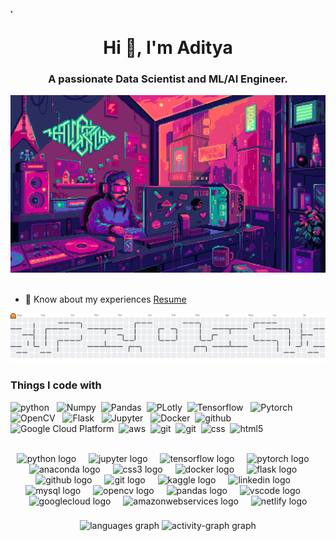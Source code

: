 ̨<h1 align="center">Hi 👋, I'm Aditya</h1>
<h3 align="center">A passionate Data Scientist and ML/AI Engineer.</h3>

<img alt="gif" src="src/coding.gif" /> &nbsp;

- 📄 Know about my experiences [Resume](https://drive.google.com/file/d/1n5QSoS5yzdGfx5v8IqQCrHnzzCaEwOkU/view?usp=drive_link)

<picture>
  <source media="(prefers-color-scheme: dark)" srcset="https://raw.githubusercontent.com/fairtexas5/fairtexas5/output/pacman-contribution-graph-dark.svg">
  <source media="(prefers-color-scheme: light)" srcset="https://raw.githubusercontent.com/fairtexas5/fairtexas5/output/pacman-contribution-graph.svg">
  <img alt="pacman contribution graph" src="https://raw.githubusercontent.com/fairtexas5/fairtexas5/output/pacman-contribution-graph.svg">
</picture>

###

<h3>Things I code with</h3>
<p>
  <img alt="python" src="https://img.shields.io/badge/Python-%233776AB?style=for-the-badge&logo=python&labelColor=white" /> &nbsp;
  <img alt="Numpy" src="https://img.shields.io/badge/NumPy-%23013243?style=for-the-badge&logo=numpy&logoColor=%23013243&labelColor=white" />&nbsp;
  <img alt="Pandas" src="https://img.shields.io/badge/Pandas-%23150458?style=for-the-badge&logo=pandas&logoColor=%23150458&labelColor=white" />&nbsp;
  <img alt="PLotly" src="https://img.shields.io/badge/Plotly-%233F4F75?style=for-the-badge&logo=plotly&logoColor=%233F4F75&labelColor=white" />&nbsp;
  <img alt="Tensorflow" src="https://img.shields.io/badge/Tensorflow-%23FF6F00?style=for-the-badge&logo=tensorflow&logoColor=%23FF6F00&labelColor=white" /> &nbsp;
  <img alt="Pytorch" src="https://img.shields.io/badge/-Pytorch-%23EE4C2C?style=for-the-badge&logo=pytorch&logoColor=%23EE4C2C&labelColor=white" /> &nbsp;
  <img alt="OpenCV" src="https://img.shields.io/badge/OpenCV-%235C3EE8?style=for-the-badge&logo=opencv&logoColor=%235C3EE8&labelColor=white" /> &nbsp;
  <img alt="Flask" src="https://img.shields.io/badge/Flask-%23000000?style=for-the-badge&logo=flask&logoColor=%23000000&labelColor=white" /> &nbsp;
  <img alt="Jupyter" src="https://img.shields.io/badge/Jupyter-%23F37626?style=for-the-badge&logo=jupyter&logoColor=%23F37626&labelColor=white" /> &nbsp;
  <img alt="Docker" src="https://img.shields.io/badge/Docker-%232496ED?style=for-the-badge&logo=docker&logoColor=%232496ED&labelColor=white" />&nbsp;
  <img alt="github" src="https://img.shields.io/badge/Github-%23181717?style=for-the-badge&logo=github&logoColor=%23181717&labelColor=white&link=https%3A%2F%2Fgithub.com%2FFairtexas5" />&nbsp;
  <img alt="Google Cloud Platform" src="https://img.shields.io/badge/GC-%234285F4?style=for-the-badge&logo=googlecloud&logoColor=%234285F4&labelColor=white" />&nbsp;
  <img alt="aws" src="https://img.shields.io/badge/AWS-%23232F3E?style=for-the-badge&logo=amazonwebservices&logoColor=%23232F3E&labelColor=white" />&nbsp;
  <img alt="git" src="https://img.shields.io/badge/Git-%23F05032?style=for-the-badge&logo=git&logoColor=%23F05032&labelColor=white" />&nbsp;
  <img alt="git" src="https://img.shields.io/badge/Git-%23F05032?style=for-the-badge&logo=git&logoColor=%23F05032&labelColor=white" />&nbsp;
  <img alt="css" src="https://img.shields.io/badge/CSS-%23663399?style=for-the-badge&logo=css&logoColor=%23663399&labelColor=white" />&nbsp;
  <img alt="html5" src="https://img.shields.io/badge/HTML-%23E34F26?style=for-the-badge&logo=html5&logoColor=%23E34F26&labelColor=white" />&nbsp;
</p>


<br clear="both">

<div align="center">
  <img src="https://cdn.jsdelivr.net/gh/devicons/devicon/icons/python/python-original.svg" height="40" alt="python logo"  />
  <img width="12" />
  <img src="https://cdn.jsdelivr.net/gh/devicons/devicon/icons/jupyter/jupyter-original.svg" height="40" alt="jupyter logo"  />
  <img width="12" />
  <img src="https://cdn.jsdelivr.net/gh/devicons/devicon/icons/tensorflow/tensorflow-original.svg" height="40" alt="tensorflow logo"  />
  <img width="12" />
  <img src="https://cdn.jsdelivr.net/gh/devicons/devicon/icons/pytorch/pytorch-original.svg" height="40" alt="pytorch logo"  />
  <img width="12" />
  <img src="https://cdn.jsdelivr.net/gh/devicons/devicon/icons/anaconda/anaconda-original.svg" height="40" alt="anaconda logo"  />
  <img width="12" />
  <img src="https://cdn.jsdelivr.net/gh/devicons/devicon/icons/css3/css3-original.svg" height="40" alt="css3 logo"  />
  <img width="12" />
  <img src="https://skillicons.dev/icons?i=docker" height="40" alt="docker logo"  />
  <img width="12" />
  <img src="https://skillicons.dev/icons?i=flask" height="40" alt="flask logo"  />
  <img width="12" />
  <img src="https://skillicons.dev/icons?i=github" height="40" alt="github logo"  />
  <img width="12" />
  <img src="https://cdn.jsdelivr.net/gh/devicons/devicon/icons/git/git-original.svg" height="40" alt="git logo"  />
  <img width="12" />
  <img src="https://cdn.jsdelivr.net/gh/devicons/devicon/icons/kaggle/kaggle-original.svg" height="40" alt="kaggle logo"  />
  <img width="12" />
  <img src="https://skillicons.dev/icons?i=linkedin" height="40" alt="linkedin logo"  />
  <img width="12" />
  <img src="https://cdn.jsdelivr.net/gh/devicons/devicon/icons/mysql/mysql-original.svg" height="40" alt="mysql logo"  />
  <img width="12" />
  <img src="https://cdn.jsdelivr.net/gh/devicons/devicon/icons/opencv/opencv-original.svg" height="40" alt="opencv logo"  />
  <img width="12" />
  <img src="https://cdn.jsdelivr.net/gh/devicons/devicon/icons/pandas/pandas-original.svg" height="40" alt="pandas logo"  />
  <img width="12" />
  <img src="https://cdn.jsdelivr.net/gh/devicons/devicon/icons/vscode/vscode-original.svg" height="40" alt="vscode logo"  />
  <img width="12" />
  <img src="https://skillicons.dev/icons?i=gcp" height="40" alt="googlecloud logo"  />
  <img width="12" />
  <img src="https://skillicons.dev/icons?i=aws" height="40" alt="amazonwebservices logo"  />
  <img width="12" />
  <img src="https://skillicons.dev/icons?i=netlify" height="40" alt="netlify logo"  />
</div>

###

<div align="left">
</div>

###

<div align="center">
  <img src="https://github-readme-stats.vercel.app/api/top-langs?username=fairtexas5&locale=en&hide_title=false&layout=compact&card_width=320&langs_count=5&theme=aura&hide_border=false&order=2" height="166" alt="languages graph"  />
  <img src="https://github-readme-activity-graph.vercel.app/graph?username=fairtexas5&radius=16&theme=nightowl&area=true&order=5&hide_border=true" height="300" alt="activity-graph graph"  />
</div>

###

